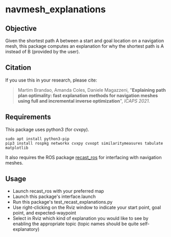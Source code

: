 # navmesh_explanations

## Objective

Given the shortest path A between a start and goal location on a navigation mesh, this package computes an explanation for why the shortest path is A instead of B (provided by the user).

## Citation

If you use this in your research, please cite:

> Martim Brandao, Amanda Coles, Daniele Magazzeni, "**Explaining path plan optimality: fast explanation methods for navigation meshes using full and incremental inverse optimization**", *ICAPS 2021*.

## Requirements

This package uses python3 (for cvxpy).

```
sudo apt install python3-pip
pip3 install rospkg networkx cvxpy cvxopt similaritymeasures tabulate matplotlib
```

It also requires the ROS package [recast_ros](https://github.com/ori-drs/recast_ros) for interfacing with navigation meshes.

## Usage

- Launch recast_ros with your preferred map
- Launch this package's interface.launch
- Run this package's test_recast_explanations.py
- Use right-clicking on the Rviz window to indicate your start point, goal point, and expected-waypoint
- Select in Rviz which kind of explanation you would like to see by enabling the appropriate topic (topic names should be quite self-explanatory)
